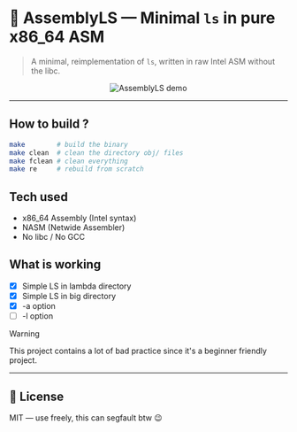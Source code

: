 # 🧠 AssemblyLS — Minimal `ls` in pure x86\_64 ASM

> A minimal, reimplementation of `ls`, written in raw Intel ASM without the libc.

<p align="center">
  <img src="tmp/demo.gif" alt="AssemblyLS demo" />
</p>

---

## How to build ?

```bash
make        # build the binary
make clean  # clean the directory obj/ files
make fclean # clean everything
make re     # rebuild from scratch
```

## Tech used

* x86\_64 Assembly (Intel syntax)
* NASM (Netwide Assembler)
* No libc / No GCC

## What is working
- [x] Simple LS in lambda directory
- [x] Simple LS in big directory
- [x] -a option
- [ ] -l option

> [!WARNING]
> This project contains a lot of bad practice since it's a beginner friendly project.

---

## 📄 License

MIT — use freely, this can segfault btw 😉
